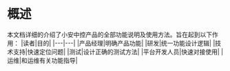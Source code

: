 # 概述
本文档详细的介绍了小安中控产品的全部功能说明及使用方法。旨在起到以下作用：
|读者|目的|
|---|---|
|产品经理|明确产品功能|
|研发|统一功能设计逻辑|
|技术支持|快速定位问题|
|测试|设计正确的测试方法|
|平台开发人员|快速对接使用|
|运维|和运维有关功能指导|
